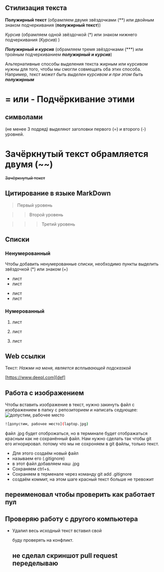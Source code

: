 ## Стилизация текста

**Полужирный текст** (обрамляем двумя звёздочками (**) или двойным знаком подчеркивания (__полужирный текст__))

 *Курсив*
(обрамляем одной звёздочкой (*) или знаком нижнего  подчеркивания   (_Курсив_) ) 

***Полужирный и курсив***
(обрамляем тремя звёздочками (***) или тройным подчеркиванием ___полужирный и курсив___)

Альтернативные способы выделения текста жирным или курсивом нужны для того, чтобы мы смогли совмещать оба этих  способа.  Например, _текст может быть  выделен курсивом и при этом быть **полужирным**_

= или - Подчёркивание этими
===
 символами
 --- 
  (не менее 3 подряд) выделяют заголовки первого (=) и второго (-)
  уровней.
  # Зачёркнутый текст обрамляется двумя (~~)
  ~~Зачёркнутый текст~~
## Цитирование в языке MarkDown
> Первый уровень

>> Второй уровень

>>> Третий уровень

## Списки

### Ненумерованный
Чтобы добавить ненумерованные списки, необходимо пункты выделить звёздочкой (*) или знаком (+)

* лист 
* лист
+ лист
+ лист
### Нумерованный

1. лист

2. лист

3. лист

## Web ссылки

Текст:  *Нажми на меня, является всплывающей подсказкой*

 [https://www.deepl.com][def]

[def]: https://www.deepl.com "нажми на меня"

## Работа с изображением
Чтобы вставить изображение в текст, нужно закинуть файл с изображением в папку с репозиторием и написать седующее:
![допустим, рабочее место](laptop.jpg)
```sh
![допустим, рабочее место](laptop.jpg)
```
файл .jpg будет отоброжаться, но в терминале будет отображаться красным как не сохранённый файл. Нам нужно сделать так чтобы git его игнорировал. потому что мы не сохроняем в git файлы, только текст.
* Для этого создаём новый файл
* называем его (.gitignore) 
* в этот файл добавляем наш .jpg 
* Сохраняем ctrl+s. 
* Сохраняем в терменале через команду git add .gitignore
* создаём коммит, на этом шаге красный текст больше не тревожит
## переименовал чтобы проверить как работает пул
## Проверяю работу с другого компьютерa 
* Удалил весь исходный текст вставил свой

   буду проверять на конфликт.
   ## не сделал скриншот pull request переделываю
